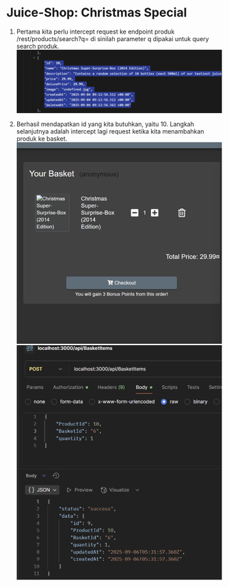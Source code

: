 # Juice-Shop: Christmas Special

1. Pertama kita perlu intercept request ke endpoint produk /rest/products/search?q= di sinilah parameter q dipakai untuk query search produk.
   ![Soal 6](<../img/soal6 (1).png>)

2. Berhasil mendapatkan id yang kita butuhkan, yaitu 10. Langkah selanjutnya adalah intercept lagi request ketika kita menambahkan produk ke basket.
   ![Soal 6](<../img/soal6 (2).png>)
   ![Soal 6](<../img/soal6 (3).png>)
